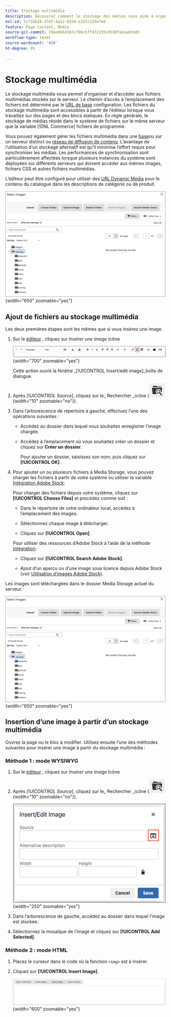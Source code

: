 ```yaml
---
title: Stockage multimédia
description: Découvrez comment le stockage des médias vous aide à organiser et à accéder aux fichiers multimédia de Commerce stockés sur le serveur.
exl-id: 5cf1bb20-d747-4a12-8558-e167c229efe8
feature: Page Content, Media
source-git-commit: 7dae6b6d387c796c5ff472293c6590fabaa83e85
workflow-type: tm+mt
source-wordcount: '459'
ht-degree: 0%

---
```


# Stockage multimédia

Le stockage multimédia vous permet d’organiser et d’accéder aux fichiers multimédias stockés sur le serveur. Le chemin d’accès à l’emplacement des fichiers est déterminé par le [URL de base](../stores-purchase/store-urls.md) configuration. Les fichiers du stockage multimédia sont accessibles à partir de l’éditeur lorsque vous travaillez sur des pages et des blocs statiques. En règle générale, le stockage de médias réside dans le système de fichiers sur le même serveur que la variable [!DNL Commerce] fichiers de programme.

Vous pouvez également gérer les fichiers multimédia dans une [base](media-storage-database.md)ou sur un serveur distinct ou [réseau de diffusion de contenu](media-storage-content-delivery-network.md). L’avantage de l’utilisation d’un stockage alternatif est qu’il minimise l’effort requis pour synchroniser les médias. Les performances de synchronisation sont particulièrement affectées lorsque plusieurs instances du système sont déployées sur différents serveurs qui doivent accéder aux mêmes images, fichiers CSS et autres fichiers multimédias.

L’éditeur peut être configuré pour utiliser des [URL Dynamic Media](../catalog/catalog-urls.md#configure-catalog-media-url-format) pour le contenu du catalogue dans les descriptions de catégorie ou de produit.

![[!DNL Commerce] Stockage multimédia](./assets/media-storage.png){width="650" zoomable="yes"}

## Ajout de fichiers au stockage multimédia

Les deux premières étapes sont les mêmes que si vous insérez une image.

1. Sur le [éditeur](editor.md) , cliquez sur _Insérer une image_ Icône

   ![Icône Insérer une image](./assets/editor-toolbar-image-button.png){width="700" zoomable="yes"}

   Cette action ouvre la fenêtre _[!UICONTROL Insert/edit image]_boîte de dialogue.

1. Après _[!UICONTROL Source]_, cliquez sur le_ Rechercher _icône (![Icône Rechercher](./assets/media-gallery-icon-browse.png){width="10" zoomable="no"}).

1. Dans l’arborescence de répertoire à gauche, effectuez l’une des opérations suivantes :

   - Accédez au dossier dans lequel vous souhaitez enregistrer l’image chargée.

   - Accédez à l’emplacement où vous souhaitez créer un dossier et cliquez sur **Créer un dossier**.

     Pour ajouter un dossier, saisissez son nom, puis cliquez sur **[!UICONTROL OK]**.

1. Pour ajouter un ou plusieurs fichiers à Media Storage, vous pouvez charger les fichiers à partir de votre système ou utiliser la variable [Intégration Adobe Stock](adobe-stock.md):

   Pour charger des fichiers depuis votre système, cliquez sur **[!UICONTROL Choose Files]** et procédez comme suit :

   - Dans le répertoire de votre ordinateur local, accédez à l’emplacement des images.

   - Sélectionnez chaque image à télécharger.

   - Cliquez sur **[!UICONTROL Open]**.

   Pour utiliser des ressources d’Adobe Stock à l’aide de la méthode [integration](adobe-stock.md):

   - Cliquez sur **[!UICONTROL Search Adobe Stock]**.

   - Ajout d’un aperçu ou d’une image sous licence depuis Adobe Stock (voir [Utilisation d’images Adobe Stock](adobe-stock-manage.md)).

Les images sont téléchargées dans le dossier Media Storage actuel du serveur.

![[!DNL Commerce] Stockage multimédia](./assets/media-storage.png){width="650" zoomable="yes"}

## Insertion d’une image à partir d’un stockage multimédia

Ouvrez la page ou le bloc à modifier. Utilisez ensuite l’une des méthodes suivantes pour insérer une image à partir du stockage multimédia :

### Méthode 1 : mode WYSIWYG

1. Sur le [éditeur](editor.md) , cliquez sur _Insérer une image_ Icône

1. Après _[!UICONTROL Source]_, cliquez sur le_ Rechercher _icône (![Icône Rechercher](./assets/media-gallery-icon-browse.png){width="10" zoomable="no"}).

   ![Sélectionner l’icône de recherche](./assets/editor-dialog-insert-image.png){width="250" zoomable="yes"}

1. Dans l’arborescence de gauche, accédez au dossier dans lequel l’image est stockée.

1. Sélectionnez la mosaïque de l’image et cliquez sur **[!UICONTROL Add Selected]**.

### Méthode 2 : mode HTML

1. Placez le curseur dans le code où la fonction `<img>` est à insérer.

1. Cliquez sur **[!UICONTROL Insert Image]**.

   ![Insérer une image (mode HTML)](./assets/editor-html-mode-insert-image.png){width="600" zoomable="yes"}
